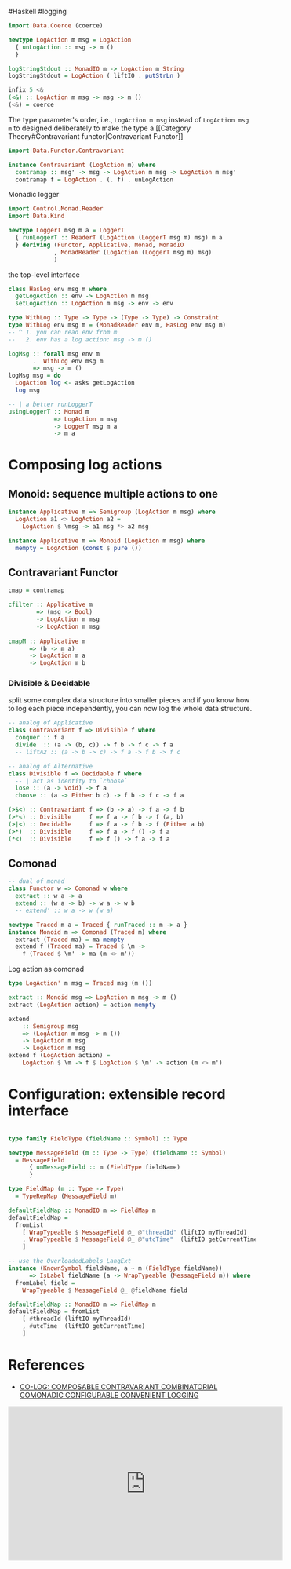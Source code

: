 #Haskell  #logging

```haskell
import Data.Coerce (coerce)

newtype LogAction m msg = LogAction 
  { unLogAction :: msg -> m ()
  }

logStringStdout :: MonadIO m -> LogAction m String
logStringStdout = LogAction ( liftIO . putStrLn )

infix 5 <&
(<&) :: LogAction m msg -> msg -> m ()
(<&) = coerce
```

The type parameter's order, i.e., `LogAction m msg` instead of `LogAction msg m` to designed deliberately to make the type a [[Category Theory#Contravariant functor|Contravariant Functor]]

```haskell
import Data.Functor.Contravariant

instance Contravariant (LogAction m) where 
  contramap :: msg' -> msg -> LogAction m msg -> LogAction m msg'
  contramap f = LogAction . (. f) . unLogAction 
```

Monadic logger 

```haskell
import Control.Monad.Reader
import Data.Kind

newtype LoggerT msg m a = LoggerT 
  { runLoggerT :: ReaderT (LogAction (LoggerT msg m) msg) m a
  } deriving (Functor, Applicative, Monad, MonadIO
             , MonadReader (LogAction (LoggerT msg m) msg) 
             )
```

the top-level interface 

```haskell
class HasLog env msg m where 
  getLogAction :: env -> LogAction m msg
  setLogAction :: LogAction m msg -> env -> env 

type WithLog :: Type -> Type -> (Type -> Type) -> Constraint
type WithLog env msg m = (MonadReader env m, HasLog env msg m) 
-- ^ 1. you can read env from m
--   2. env has a log action: msg -> m ()

logMsg :: forall msg env m
       .  WithLog env msg m 
       => msg -> m ()
logMsg msg = do 
  LogAction log <- asks getLogAction
  log msg

-- | a better runLoggerT
usingLoggerT :: Monad m 
             => LogAction m msg
             -> LoggerT msg m a 
             -> m a
```

# Composing log actions

## Monoid: sequence multiple actions to one

```haskell
instance Applicative m => Semigroup (LogAction m msg) where
  LogAction a1 <> LogAction a2 = 
    LogAction $ \msg -> a1 msg *> a2 msg

instance Applicative m => Monoid (LogAction m msg) where
  mempty = LogAction (const $ pure ())
```


## Contravariant Functor

```haskell
cmap = contramap

cfilter :: Applicative m 
        => (msg -> Bool) 
        -> LogAction m msg 
        -> LogAction m msg
        
cmapM :: Applicative m 
      => (b -> m a) 
      -> LogAction m a 
      -> LogAction m b
```

### Divisible & Decidable

split some complex data structure into smaller pieces and if you know how to log each piece independently, you can now log the whole data structure.

```haskell
-- analog of Applicative
class Contravariant f => Divisible f where
  conquer :: f a
  divide  :: (a -> (b, c)) -> f b -> f c -> f a
  -- liftA2 :: (a -> b -> c) -> f a -> f b -> f c

-- analog of Alternative
class Divisible f => Decidable f where
  -- | act as identity to `choose` 
  lose :: (a -> Void) -> f a
  choose :: (a -> Either b c) -> f b -> f c -> f a

(>$<) :: Contravariant f => (b -> a) -> f a -> f b
(>*<) :: Divisible     f => f a -> f b -> f (a, b)
(>|<) :: Decidable     f => f a -> f b -> f (Either a b)
(>*)  :: Divisible     f => f a -> f () -> f a
(*<)  :: Divisible     f => f () -> f a -> f a
```

## Comonad 

```haskell
-- dual of monad
class Functor w => Comonad w where
  extract :: w a -> a
  extend :: (w a -> b) -> w a -> w b
  -- extend' :: w a -> w (w a)

newtype Traced m a = Traced { runTraced :: m -> a }
instance Monoid m => Comonad (Traced m) where
  extract (Traced ma) = ma mempty 
  extend f (Traced ma) = Traced $ \m -> 
    f (Traced $ \m' -> ma (m <> m'))
```
Log action as comonad
```haskell
type LogAction' m msg = Traced msg (m ())

extract :: Monoid msg => LogAction m msg -> m ()
extract (LogAction action) = action mempty

extend
    :: Semigroup msg
    => (LogAction m msg -> m ())
    -> LogAction m msg
    -> LogAction m msg
extend f (LogAction action) =
    LogAction $ \m -> f $ LogAction $ \m' -> action (m <> m')
```

# Configuration: extensible record interface

```haskell

type family FieldType (fieldName :: Symbol) :: Type

newtype MessageField (m :: Type -> Type) (fieldName :: Symbol) 
  = MessageField
      { unMessageField :: m (FieldType fieldName)
      }

type FieldMap (m :: Type -> Type) 
  = TypeRepMap (MessageField m)

defaultFieldMap :: MonadIO m => FieldMap m
defaultFieldMap = 
  fromList
    [ WrapTypeable $ MessageField @_ @"threadId" (liftIO myThreadId)
    , WrapTypeable $ MessageField @_ @"utcTime"  (liftIO getCurrentTime)
    ]

-- use the OverloadedLabels LangExt
instance (KnownSymbol fieldName, a ~ m (FieldType fieldName))
      => IsLabel fieldName (a -> WrapTypeable (MessageField m)) where
  fromLabel field = 
    WrapTypeable $ MessageField @_ @fieldName field

defaultFieldMap :: MonadIO m => FieldMap m
defaultFieldMap = fromList
    [ #threadId (liftIO myThreadId)
    , #utcTime  (liftIO getCurrentTime)
    ]
```
# References
- [CO-LOG: COMPOSABLE CONTRAVARIANT COMBINATORIAL COMONADIC CONFIGURABLE CONVENIENT LOGGING](https://kowainik.github.io/posts/2018-09-25-co-log)

<iframe width="560" height="315" src="https://www.youtube.com/embed/qzOQOmmkKEM?si=GahPPYAMXWeDxNm-" title="YouTube video player" frameborder="0" allow="accelerometer; autoplay; clipboard-write; encrypted-media; gyroscope; picture-in-picture; web-share" allowfullscreen></iframe>